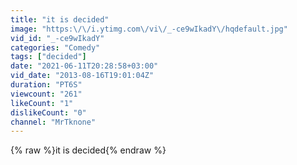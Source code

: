 ```yaml
---
title: "it is decided"
image: "https:\/\/i.ytimg.com\/vi\/_-ce9wIkadY\/hqdefault.jpg"
vid_id: "_-ce9wIkadY"
categories: "Comedy"
tags: ["decided"]
date: "2021-06-11T20:28:58+03:00"
vid_date: "2013-08-16T19:01:04Z"
duration: "PT6S"
viewcount: "261"
likeCount: "1"
dislikeCount: "0"
channel: "MrTknone"
---
```

{% raw %}it is decided{% endraw %}
